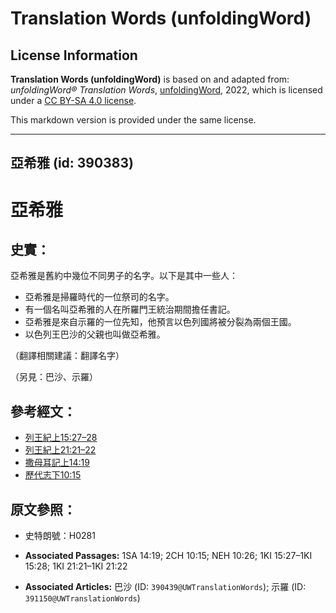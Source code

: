 # Translation Words (unfoldingWord)

## License Information

**Translation Words (unfoldingWord)** is based on and adapted from: _unfoldingWord® Translation Words_, [unfoldingWord](https://unfoldingword.org/utw), 2022, which is licensed under a [CC BY-SA 4.0 license](https://creativecommons.org/licenses/by-sa/4.0/legalcode.en).

This markdown version is provided under the same license.



--------------------------------

## 亞希雅 (id: 390383)

亞希雅
===

史實：
---

亞希雅是舊約中幾位不同男子的名字。以下是其中一些人：

* 亞希雅是掃羅時代的一位祭司的名字。
* 有一個名叫亞希雅的人在所羅門王統治期間擔任書記。
* 亞希雅是來自示羅的一位先知，他預言以色列國將被分裂為兩個王國。
* 以色列王巴沙的父親也叫做亞希雅。

（翻譯相關建議：翻譯名字）

（另見：巴沙、示羅）

參考經文：
-----

* [列王紀上15:27–28](https://ref.ly/1Kgs15:27-1Kgs15:28)
* [列王紀上21:21–22](https://ref.ly/1Kgs21:21-1Kgs21:22)
* [撒母耳記上14:19](https://ref.ly/1Sam14:19)
* [歷代志下10:15](https://ref.ly/2Chr10:15)

原文參照：
-----

* 史特朗號：H0281

* **Associated Passages:** 1SA 14:19; 2CH 10:15; NEH 10:26; 1KI 15:27–1KI 15:28; 1KI 21:21–1KI 21:22
* **Associated Articles:** 巴沙 (ID: `390439@UWTranslationWords`); 示羅 (ID: `391150@UWTranslationWords`)

